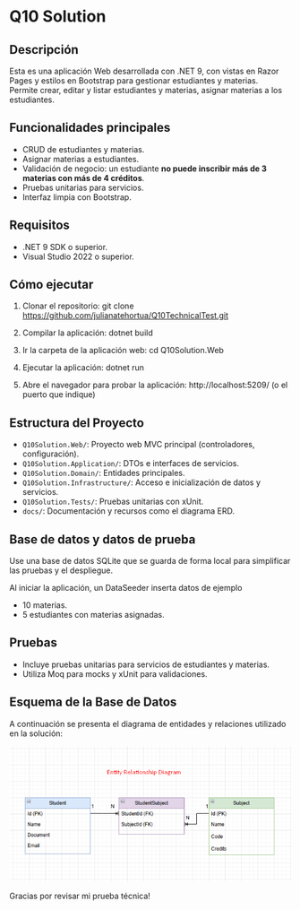 # Q10 Solution

## Descripción
Esta es una aplicación Web desarrollada con .NET 9, con vistas en Razor Pages y estilos en Bootstrap para gestionar estudiantes y materias.  
Permite crear, editar y listar estudiantes y materias, asignar materias a los estudiantes.

## Funcionalidades principales
- CRUD de estudiantes y materias.
- Asignar materias a estudiantes.
- Validación de negocio: un estudiante **no puede inscribir más de 3 materias con más de 4 créditos**.
- Pruebas unitarias para servicios.
- Interfaz limpia con Bootstrap.

## Requisitos
- .NET 9 SDK o superior.
- Visual Studio 2022 o superior.

## Cómo ejecutar
1. Clonar el repositorio:
   git clone https://github.com/julianatehortua/Q10TechnicalTest.git

2. Compilar la aplicación:
   dotnet build

3. Ir la carpeta de la aplicación web:
   cd Q10Solution.Web

4. Ejecutar la aplicación:
   dotnet run

5. Abre el navegador para probar la aplicación:
   http://localhost:5209/ (o el puerto que indique)

## Estructura del Proyecto

- `Q10Solution.Web/`: Proyecto web MVC principal (controladores, configuración).
- `Q10Solution.Application/`:  DTOs e interfaces de servicios.
- `Q10Solution.Domain/`: Entidades principales.
- `Q10Solution.Infrastructure/`: Acceso e inicialización de datos y servicios.
- `Q10Solution.Tests/`: Pruebas unitarias con xUnit.
- `docs/`: Documentación y recursos como el diagrama ERD.

## Base de datos y datos de prueba
Use una base de datos SQLite que se guarda de forma local para simplificar las pruebas y el despliegue.

Al iniciar la aplicación, un DataSeeder inserta datos de ejemplo
- 10 materias.
- 5 estudiantes con materias asignadas.

## Pruebas
- Incluye pruebas unitarias para servicios de estudiantes y materias.
- Utiliza Moq para mocks y xUnit para validaciones.

## Esquema de la Base de Datos

A continuación se presenta el diagrama de entidades y relaciones utilizado en la solución:

![Database Diagram](docs/ERD.png)

Gracias por revisar mi prueba técnica!